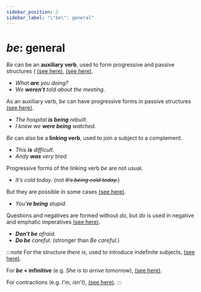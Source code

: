 ```yaml
---
sidebar_position: 2
sidebar_label: "\"be\": general"
---
```


# *be*: general

*Be* can be an **auxiliary verb**, used to form progressive and passive structures ( [(see here)](./../verbs/progressive-structures), [(see here)](./../passives/passive-structures-and-verb-forms).

- *What **are** you doing?*
- *We **weren’t** told about the meeting.*

As an auxiliary verb, *be* can have progressive forms in passive structures [(see here)](./../passives/passive-structures-and-verb-forms#use-of-tenses).

- *The hospital **is being** rebuilt.*
- *I knew we **were being** watched.*

*Be* can also be a **linking verb**, used to join a subject to a complement.

- *This **is** difficult.*
- *Andy **was** very tired.*

Progressive forms of the linking verb *be* are not usual.

- *It’s cold today.* (not *~~It’s being cold today.~~*)

But they are possible in some cases [(see here)](./be-progressive-forms).

- *You’**re being** stupid.*

Questions and negatives are formed without *do*, but *do* is used in negative and emphatic imperatives [(see here)](./be-with-auxiliary-do).

- ***Don’t be*** *afraid.*
- ***Do be*** *careful.* (stronger than *Be careful.*)

:::note
For the structure *there is*, used to introduce indefinite subjects, [(see here)](./there-is).

For ***be* + infinitive** (e.g. *She is to arrive tomorrow*), [(see here)](./../talking-about-the-future/be-to-infinitive-i-am-to-you-are-to-etc).

For contractions (e.g. *I’m*, *isn’t*), [(see here)](./../../vocabulary/word-formation-and-spelling/contractions-i-ll-don-t-etc).
:::
